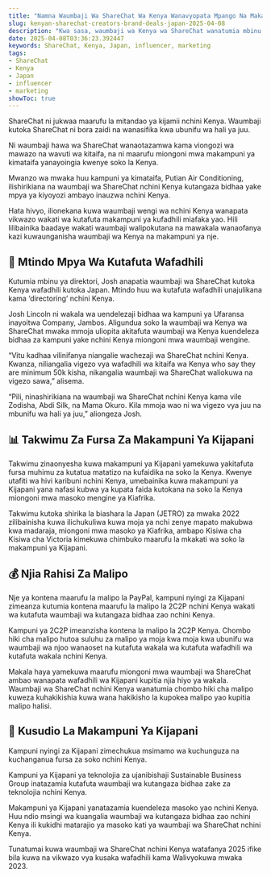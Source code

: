 ```yaml
---
title: "Namna Waumbaji Wa ShareChat Wa Kenya Wanavyopata Mpango Na Makampuni Japan"
slug: kenyan-sharechat-creators-brand-deals-japan-2025-04-08
description: "Kwa sasa, waumbaji wa Kenya wa ShareChat wanatumia mbinu mpya kuingia kwenye masoko ya Japan."
date: 2025-04-08T03:36:23.392447
keywords: ShareChat, Kenya, Japan, influencer, marketing
tags:
- ShareChat
- Kenya
- Japan
- influencer
- marketing
showToc: true
---
```


ShareChat ni jukwaa maarufu la mitandao ya kijamii nchini Kenya. Waumbaji kutoka ShareChat ni bora zaidi na wanasifika kwa ubunifu wa hali ya juu.

Ni waumbaji hawa wa ShareChat wanaotazamwa kama viongozi wa mawazo na wavuti wa kitaifa, na ni maarufu miongoni mwa makampuni ya kimataifa yanayoingia kwenye soko la Kenya. 

Mwanzo wa mwaka huu kampuni ya kimataifa, Putian Air Conditioning, ilishirikiana na waumbaji wa ShareChat nchini Kenya kutangaza bidhaa yake mpya ya kiyoyozi ambayo inauzwa nchini Kenya. 

Hata hivyo, ilionekana kuwa waumbaji wengi wa nchini Kenya wanapata vikwazo wakati wa kutafuta makampuni ya kufadhili miafaka yao. Hili lilibainika baadaye wakati waumbaji walipokutana na mawakala wanaofanya kazi kuwaunganisha waumbaji wa Kenya na makampuni ya nje. 


 
## 🚀 Mtindo Mpya Wa Kutafuta Wafadhili

Kutumia mbinu ya direktori, Josh anapatia waumbaji wa ShareChat kutoka Kenya wafadhili kutoka Japan. Mtindo huu wa kutafuta wafadhili unajulikana kama ‘directoring’ nchini Kenya.

Josh Lincoln ni wakala wa uendelezaji bidhaa wa kampuni ya Ufaransa inayoitwa Company, Jambos. Aligundua soko la waumbaji wa Kenya wa ShareChat mwaka mmoja uliopita akitafuta waumbaji wa Kenya kuendeleza bidhaa za kampuni yake nchini Kenya miongoni mwa waumbaji wengine.

“Vitu kadhaa vilinifanya niangalie wachezaji wa ShareChat nchini Kenya. Kwanza, niliangalia vigezo vya wafadhili wa kitaifa wa Kenya who say they are minimum 50k kisha, nikangalia waumbaji wa ShareChat waliokuwa na vigezo sawa,” alisema. 

“Pili, ninashirikiana na waumbaji wa ShareChat nchini Kenya kama vile Zodisha, Abdi Silk, na Mama Okuro. Kila mmoja wao ni wa vigezo vya juu na mbunifu wa hali ya juu,” aliongeza Josh.

## 📊 Takwimu Za Fursa Za Makampuni Ya Kijapani

Takwimu zinaonyesha kuwa makampuni ya Kijapani yamekuwa yakitafuta fursa muhimu za kutatua matatizo na kufaidika na soko la Kenya. Kwenye utafiti wa hivi karibuni nchini Kenya, umebainika kuwa makampuni ya Kijapani yana nafasi kubwa ya kupata faida kutokana na soko la Kenya miongoni mwa masoko mengine ya Kiafrika.   

Takwimu kutoka shirika la biashara la Japan (JETRO) za mwaka 2022 zilibainisha kuwa ilichukuliwa kuwa moja ya nchi zenye mapato makubwa kwa madaraja, miongoni mwa masoko ya Kiafrika, ambapo Kisiwa cha Kisiwa cha Victoria kimekuwa chimbuko maarufu la mkakati wa soko la makampuni ya Kijapani.


## 💰 Njia Rahisi Za Malipo

Nje ya kontena maarufu la malipo la PayPal, kampuni nyingi za Kijapani zimeanza kutumia kontena maarufu la malipo la 2C2P nchini Kenya wakati wa kutafuta waumbaji wa kutangaza bidhaa zao nchini Kenya.

Kampuni ya 2C2P imeanzisha kontena la malipo la 2C2P Kenya. Chombo hiki cha malipo hutoa suluhu za malipo ya moja kwa moja kwa ubunifu wa waumbaji wa njoo wanaoset na kutafuta wakala wa kutafuta wafadhili wa kutafuta wakala nchini Kenya. 

Makala haya yamekuwa maarufu miongoni mwa waumbaji wa ShareChat ambao wanapata wafadhili wa Kijapani kupitia njia hiyo ya wakala. Waumbaji wa ShareChat nchini Kenya wanatumia chombo hiki cha malipo kuweza kuhakikishia kuwa wana hakikisho la kupokea malipo yao kupitia malipo halisi. 


## 📣 Kusudio La Makampuni Ya Kijapani

Kampuni nyingi za Kijapani zimechukua msimamo wa kuchunguza na kuchanganua fursa za soko nchini Kenya. 

Kampuni ya Kijapani ya teknolojia za ujanibishaji Sustainable Business Group inatazamia kutafuta waumbaji wa kutangaza bidhaa zake za teknolojia nchini Kenya. 

Makampuni ya Kijapani yanatazamia kuendeleza masoko yao nchini Kenya. Huu ndio msingi wa kuangalia waumbaji wa kutangaza bidhaa zao nchini Kenya ili kukidhi matarajio ya masoko kati ya waumbaji wa ShareChat nchini Kenya. 

Tunatumai kuwa waumbaji wa ShareChat nchini Kenya watafanya 2025 ifike bila kuwa na vikwazo vya kusaka wafadhili kama Walivyokuwa mwaka 2023.